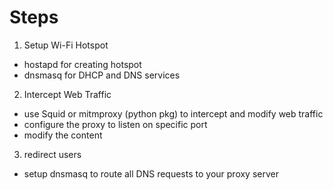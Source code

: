 
# Steps

1. Setup Wi-Fi Hotspot
- hostapd for creating hotspot
- dnsmasq for DHCP and DNS services

2. Intercept Web Traffic
- use Squid or mitmproxy (python pkg) to intercept and modify web traffic
- configure the proxy to listen on specific port
- modify the content

3. redirect users
- setup dnsmasq to route all DNS requests to your proxy server
